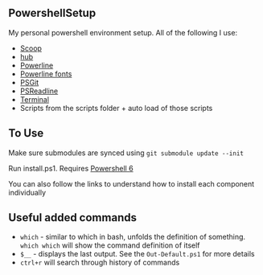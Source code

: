## PowershellSetup

My personal powershell environment setup. All of the following I use:

* [Scoop](https://scoop.sh/)
* [hub](https://github.com/github/hub)
* [Powerline](https://github.com/Jaykul/PowerLine)
* [Powerline fonts](https://github.com/powerline/fonts)
* [PSGit](https://github.com/PoshCode/PSGit)
* [PSReadline](https://docs.microsoft.com/en-us/powershell/module/psreadline/?view=powershell-6)
* [Terminal](https://github.com/Microsoft/Terminal)
* Scripts from the scripts folder + auto load of those scripts

## To Use

Make sure submodules are synced using `git submodule update --init` 

Run install.ps1. Requires [Powershell 6](https://aka.ms/ps6)

You can also follow the links to understand how to install each component individually

## Useful added commands

* `which` - similar to which in bash, unfolds the definition of something. `which which` will show the command definition of itself
* `$__` - displays the last output. See the `Out-Default.ps1` for more details
* `ctrl+r` will search through history of commands